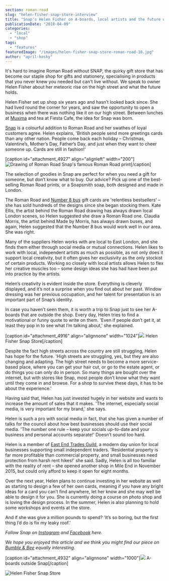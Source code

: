 ```yaml
---
section: roman-road
slug: "helen-fisher-snap-store-interview"
title: "Snap's Helen Fisher on A-boards, local artists and the future of the high street"
publicationDate: "2018-04-09"
categories: 
  - "local"
  - "shop"
tags: 
  - "features"
featuredImage: "/images/helen-fisher-snap-store-roman-road-10.jpg"
author: "april-kosky"
---
```


It's hard to imagine Roman Road without SNAP, the quirky gift store that has become our staple shop for gifts and stationery, specialising in products that you never knew you needed but can't live without. We speak to owner Helen Fisher about her meteoric rise on the high street and what the future holds.

Helen Fisher set up shop six years ago and hasn’t looked back since. She had lived round the corner for years, and saw the opportunity to open a business when there was nothing like it on our high street. Between lunches at [Muxima](https://romanroadlondon.com/muxima-arts-cafe-music-venue/) and tea at Fiesta Cafe, the idea for Snap was born.

[Snap](https://snap-store.com/) is a colourful addition to Roman Road and her swathes of loyal customers agree. Helen explains, 'British people send more greetings cards than any other nation. People come back each holiday – Christmas, Valentine’s, Mother’s Day, Father’s Day, and just when they want to cheer someone up. Cards are still in fashion!'

\[caption id="attachment\_4927" align="alignleft" width="200"\]![Drawing of Roman Road](/images/Snap-Store-Roman-Road-Print-200x200.jpg) Snap's famous Roman Road print\[/caption\]

The selection of goodies in Snap are perfect for when you need a gift for someone, but don’t know what to buy. Our advice? Pick up one of the best-selling Roman Road prints, or a Soapsmith soap, both designed and made in London.

The Roman Road and [Number 8 bus](https://romanroadlondon.com/allen-staines-no8-bus-bow-garage-charladies-bowler-hats/) gift cards are 'relentless bestsellers' – she has sold hundreds of the designs since she began stocking them. Kate Ellis, the artist behind the Roman Road drawing has always drawn local London scenes, so Helen suggested she draw a Roman Road one. Claudia Morris, the artist behind Made by Morris, has always drawn buses, and again, Helen suggested that the Number 8 bus would work well in our area. She was right.

Many of the suppliers Helen works with are local to East London, and she finds them either through social media or mutual connections. Helen likes to work with local, independent artists as much as possible, as not only does it support local creativity, but it often gives her exclusivity as the only stockist of certain products. Working so closely with local artists allows Helen to flex her creative muscles too – some design ideas she has had have been put into practice by the artists.

Helen’s creativity is evident inside the store. Everything is cleverly displayed, and it’s not a surprise when you find out about her past. Window dressing was her previous occupation, and her talent for presentation is an important part of Snap’s identity.

In case you haven’t seen them, it is worth a trip to Snap just to see her A-boards that are outside the shop. Every day, Helen tries to find a motivational or funny quote to write on them. 'Even if people don’t get it, at least they pop in to see what I’m talking about,' she explained.

\[caption id="attachment\_4916" align="alignnone" width="1024"\]![](/images/helen-fisher-snap-store-roman-road-02-1024x683.jpg) Helen Fisher Snap Store\[/caption\]

Despite the fact high streets across the country are still struggling, Helen has hope for the future. 'High streets are struggling, yes, but they are also changing and adapting. The high street needs to become a more service-based place, where you can get your hair cut, or go to the estate agent, or do things you can only do in person. So many things are bought over the internet, but with stores like Snap, most people don’t know what they want until they come in and browse. For a shop to survive these days, it has to be about the experience.'

Having said that, Helen has just invested hugely in her website and wants to increase the amount of sales that it makes. 'The internet, especially social media, is very important for my brand,' she says.

Helen is such a pro with social media in fact, that she has given a number of talks for the council about how best businesses should use their social media. 'The number one rule – keep your socials up-to-date and your business and personal accounts separate!' Doesn’t sound too hard.

Helen is a member of [East End Trades Guild](https://romanroadlondon.com/east-end-trades-guild-krissie-nicolson-interview/), a modern day union for local businesses supporting small independent traders. 'Residential property is far more profitable than commercial property, and small businesses need protection from harsh rent hikes!' she said. Sadly, Helen is all too familiar with the reality of rent – she opened another shop in Mile End in November 2015, but could only afford to keep it open for eight months.

Over the next year, Helen plans to continue investing in her website as well as starting to design a few of her own cards, meaning if you have any bright ideas for a card you can’t find anywhere, let her know and she may well be able to design it for you. She is currently doing a course on photo shop and is loving the design process. In the summer, Helen is also planning to hold some workshops and events at the store.

And if she was give a million pounds to spend? 'It’s so boring, but the first thing I’d do is fix my leaky roof.'

_Follow Snap on [Instagram](https://www.instagram.com/snapstorelondon/) and [Facebook](https://www.facebook.com/snapstorelondon) here._

_We hope you enjoyed this article and we think you might find our piece on [Bumble & Bee](https://romanroadlondon.com/bamboo-bee-interview-verrykerry-10tacled-magpiesloot/) equally interesting._

\[caption id="attachment\_4932" align="alignnone" width="1000"\]![](/images/Snap-roman-road-aboard-designs.jpg) A-boards outside Snap\[/caption\]

![Helen Fisher Snap Store](/images/helen-fisher-snap-store-roman-road-13-1024x683.jpg)
